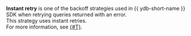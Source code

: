 **Instant retry** is one of the backoff strategies used in {{ ydb-short-name }} SDK when retrying queries returned with an error.<br/>
This strategy uses instant retries.<br/>
For more information, see [{#T}](../../error_handling.md#handling-retryable-errors).
